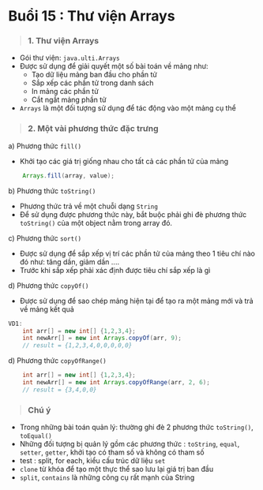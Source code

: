 # Buổi 15 : Thư viện Arrays

> ### 1. Thư viện Arrays

- Gói thư viện: `java.ulti.Arrays` 
- Được sử dụng để giải quyết một số bài toán về mảng như: 
    + Tạo dữ liệu mảng ban đầu cho phần tử
    + Sắp xếp các phần tử trong danh sách 
    + In mảng các phần tử
    + Cắt ngắt mảng phần tử
- `Arrays` là một đối tượng sử dụng để tác động vào một mảng cụ thể

> ### 2. Một vài phương thức đặc trưng

a) Phương thức `fill()`
- Khởi tạo các giá trị giống nhau cho tất cả các phần tử của mảng
```java
    Arrays.fill(array, value);
```

b) Phương thức `toString()`
- Phương thức trả về một chuỗi dạng `String`
- Để sử dụng được phương thức này, bắt buộc phải ghi đè phương thức `toString()` của một object nằm trong array đó.

c) Phương thức `sort()` 
- Được sử dụng để sắp xếp vị trí các phần tử của mảng theo 1 tiêu chí nào đó như: tăng dần, giảm dần ....
- Trước khi sắp xếp phải xác định được tiêu chí sắp xếp là gì

d) Phương thức `copyOf()`
- Được sử dụng để sao chép mảng hiện tại để tạo ra một mảng mới và trả về mảng kết quả

```java
VD1:
    int arr[] = new int[] {1,2,3,4};
    int newArr[] = new int Arrays.copyOf(arr, 9);
    // result = {1,2,3,4,0,0,0,0,0}

```

d) Phương thức `copyOfRange()`

```java
    int arr[] = new int[] {1,2,3,4};
    int newArr[] = new int Arrays.copyOfRange(arr, 2, 6);
    // result = {3,4,0,0}
```


> ### Chú ý

- Trong những bài toán quản lý: thường ghi đè 2  phương thức `toString()`, `toEqual()`
- Những đối tượng bị quản lý gồm các phương thức : `toString`, `equal`, `setter`, `getter`, khởi tạo có tham số và không có tham số
- test : split, for each, kiểu cấu trúc dữ liệu `set`
- `clone` từ khóa để tạo một thực thể sao lưu lại giá trị ban đầu
- `split`, `contains` là những công cụ rất mạnh của String